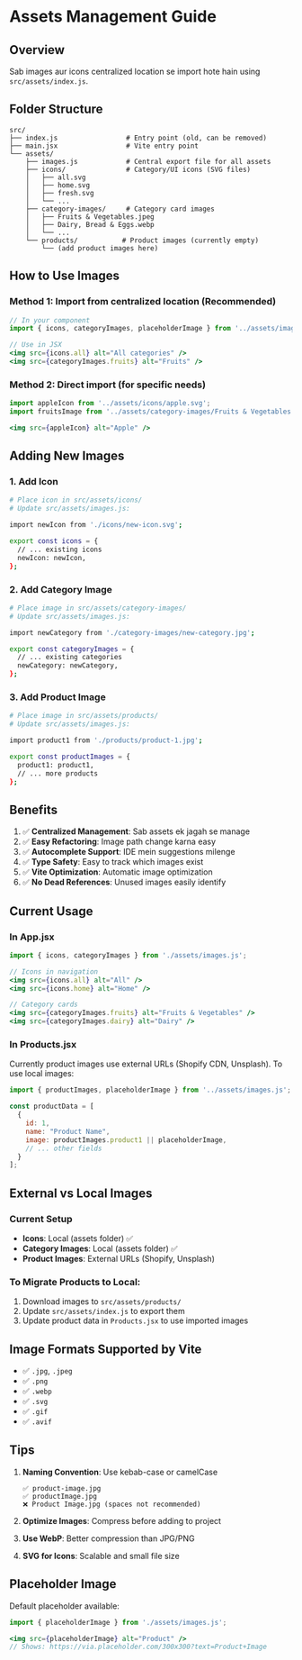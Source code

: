 # Assets Management Guide

## Overview
Sab images aur icons centralized location se import hote hain using `src/assets/index.js`.

## Folder Structure

```
src/
├── index.js                 # Entry point (old, can be removed)
├── main.jsx                 # Vite entry point
└── assets/
    ├── images.js            # Central export file for all assets
    ├── icons/               # Category/UI icons (SVG files)
    │   ├── all.svg
    │   ├── home.svg
    │   ├── fresh.svg
    │   └── ...
    ├── category-images/     # Category card images
    │   ├── Fruits & Vegetables.jpeg
    │   ├── Dairy, Bread & Eggs.webp
    │   └── ...
    └── products/           # Product images (currently empty)
        └── (add product images here)
```

## How to Use Images

### Method 1: Import from centralized location (Recommended)

```jsx
// In your component
import { icons, categoryImages, placeholderImage } from '../assets/images.js';

// Use in JSX
<img src={icons.all} alt="All categories" />
<img src={categoryImages.fruits} alt="Fruits" />
```

### Method 2: Direct import (for specific needs)

```jsx
import appleIcon from '../assets/icons/apple.svg';
import fruitsImage from '../assets/category-images/Fruits & Vegetables.jpeg';

<img src={appleIcon} alt="Apple" />
```

## Adding New Images

### 1. Add Icon
```bash
# Place icon in src/assets/icons/
# Update src/assets/images.js:

import newIcon from './icons/new-icon.svg';

export const icons = {
  // ... existing icons
  newIcon: newIcon,
};
```

### 2. Add Category Image
```bash
# Place image in src/assets/category-images/
# Update src/assets/images.js:

import newCategory from './category-images/new-category.jpg';

export const categoryImages = {
  // ... existing categories
  newCategory: newCategory,
};
```

### 3. Add Product Image
```bash
# Place image in src/assets/products/
# Update src/assets/images.js:

import product1 from './products/product-1.jpg';

export const productImages = {
  product1: product1,
  // ... more products
};
```

## Benefits

1. ✅ **Centralized Management**: Sab assets ek jagah se manage
2. ✅ **Easy Refactoring**: Image path change karna easy
3. ✅ **Autocomplete Support**: IDE mein suggestions milenge
4. ✅ **Type Safety**: Easy to track which images exist
5. ✅ **Vite Optimization**: Automatic image optimization
6. ✅ **No Dead References**: Unused images easily identify

## Current Usage

### In App.jsx
```jsx
import { icons, categoryImages } from './assets/images.js';

// Icons in navigation
<img src={icons.all} alt="All" />
<img src={icons.home} alt="Home" />

// Category cards
<img src={categoryImages.fruits} alt="Fruits & Vegetables" />
<img src={categoryImages.dairy} alt="Dairy" />
```

### In Products.jsx
Currently product images use external URLs (Shopify CDN, Unsplash).
To use local images:

```jsx
import { productImages, placeholderImage } from '../assets/images.js';

const productData = [
  {
    id: 1,
    name: "Product Name",
    image: productImages.product1 || placeholderImage,
    // ... other fields
  }
];
```

## External vs Local Images

### Current Setup
- **Icons**: Local (assets folder) ✅
- **Category Images**: Local (assets folder) ✅
- **Product Images**: External URLs (Shopify, Unsplash)

### To Migrate Products to Local:
1. Download images to `src/assets/products/`
2. Update `src/assets/index.js` to export them
3. Update product data in `Products.jsx` to use imported images

## Image Formats Supported by Vite

- ✅ `.jpg`, `.jpeg`
- ✅ `.png`
- ✅ `.webp`
- ✅ `.svg`
- ✅ `.gif`
- ✅ `.avif`

## Tips

1. **Naming Convention**: Use kebab-case or camelCase
   ```
   ✅ product-image.jpg
   ✅ productImage.jpg
   ❌ Product Image.jpg (spaces not recommended)
   ```

2. **Optimize Images**: Compress before adding to project
3. **Use WebP**: Better compression than JPG/PNG
4. **SVG for Icons**: Scalable and small file size

## Placeholder Image

Default placeholder available:
```jsx
import { placeholderImage } from './assets/images.js';

<img src={placeholderImage} alt="Product" />
// Shows: https://via.placeholder.com/300x300?text=Product+Image
```
